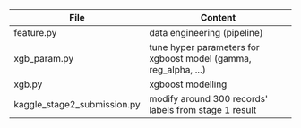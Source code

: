 | File                        | Content                                  |
| --------------------------- | ---------------------------------------- |
| feature.py                  | data engineering (pipeline)              |
| xgb_param.py                | tune hyper parameters for xgboost model (gamma, reg_alpha, ...) |
| xgb.py                      | xgboost modelling                        |
| kaggle_stage2_submission.py | modify around 300 records' labels from stage 1 result |

